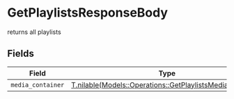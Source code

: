 # GetPlaylistsResponseBody

returns all playlists


## Fields

| Field                                                                                                              | Type                                                                                                               | Required                                                                                                           | Description                                                                                                        |
| ------------------------------------------------------------------------------------------------------------------ | ------------------------------------------------------------------------------------------------------------------ | ------------------------------------------------------------------------------------------------------------------ | ------------------------------------------------------------------------------------------------------------------ |
| `media_container`                                                                                                  | [T.nilable(Models::Operations::GetPlaylistsMediaContainer)](../../models/operations/getplaylistsmediacontainer.md) | :heavy_minus_sign:                                                                                                 | N/A                                                                                                                |